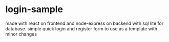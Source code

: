 # login-sample
made with react on frontend and node-express on backend with sql lite for database. simple quick login and register form to use as a template with minor changes
